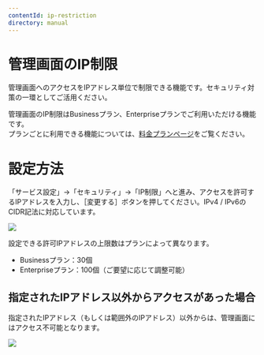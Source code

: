 ```yaml
---
contentId: ip-restriction
directory: manual
---
```


# 管理画面のIP制限

管理画面へのアクセスをIPアドレス単位で制限できる機能です。セキュリティ対策の一環としてご活用ください。

管理画面のIP制限はBusinessプラン、Enterpriseプランでご利用いただける機能です。  
プランごとに利用できる機能については、[料金プランページ](https://microcms.io/pricing)をご覧ください。

設定方法
====

「サービス設定」→「セキュリティ」→「IP制限」へと進み、アクセスを許可するIPアドレスを入力し、［変更する］ボタンを押してください。IPv4 / IPv6のCIDR記法に対応しています。  
  
![](https://images.microcms-assets.io/assets/d6af1616730544a596d299c20834f460/1274d8001e114899ab34bbffccfbbcec/CleanShot%202025-03-18%20at%2018.06.37.png)

設定できる許可IPアドレスの上限数はプランによって異なります。

*   Businessプラン：30個
*   Enterpriseプラン：100個（ご要望に応じて調整可能）

指定されたIPアドレス以外からアクセスがあった場合
-------------------------

指定されたIPアドレス（もしくは範囲外のIPアドレス）以外からは、管理画面にはアクセス不可能となります。  
  
![](https://images.microcms-assets.io/assets/d6af1616730544a596d299c20834f460/e05b11a0af39484cb2fe2b45ac95fba1/CleanShot%202025-03-18%20at%2018.05.43.png)